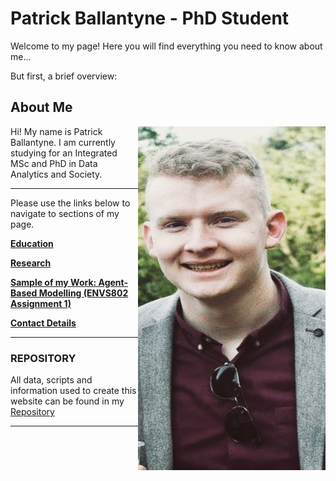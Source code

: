 # Patrick Ballantyne - PhD Student


Welcome to my page! Here you will find everything you need to know about me... 

But first, a brief overview:

## About Me

<img align="right" width="300" height="550" src="Headshot.jpeg">

Hi! My name is Patrick Ballantyne. I am currently studying for an Integrated MSc and PhD in Data Analytics and Society.


--- 
Please use the links below to navigate to sections of my page.

**[Education](Education.md)**

**[Research](Research.md)**

**[Sample of my Work: Agent-Based Modelling (ENVS802 Assignment 1)](AssignmentPortfolio.md)**

**[Contact Details](ContactDetails.md)**

---
### REPOSITORY

All data, scripts and information used to create this website can be found in my [Repository](https://github.com/patrickballantyne/patrickballantyne.github.io)

---
